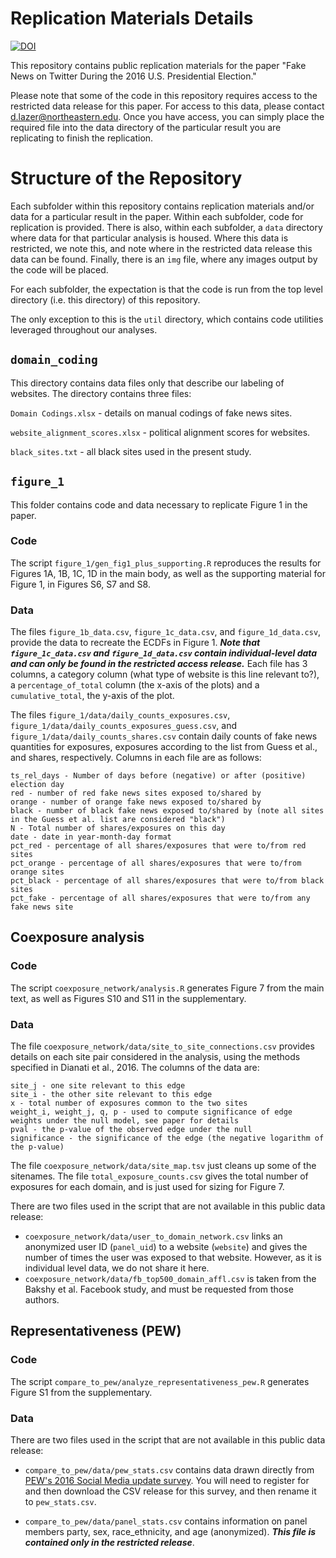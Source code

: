 # Replication Materials Details

[![DOI](https://zenodo.org/badge/162752654.svg)](https://zenodo.org/badge/latestdoi/162752654)

This repository contains public replication materials for the paper "Fake News on Twitter During the 2016 U.S. Presidential Election."

Please note that some of the code in this repository requires access to the restricted data release for this paper. For access to this data, please contact d.lazer@northeastern.edu.  Once you have access, you can simply place the required file into the data directory of the particular result you are replicating to finish the replication.

# Structure of the Repository

Each subfolder within this repository contains replication materials and/or data for a particular result in the paper.  Within each subfolder, code for replication is provided. There is also, within each subfolder, a ```data``` directory where data for that particular analysis is housed. Where this data is restricted, we note this, and note where in the restricted data release this data can be found. Finally, there is an ```img``` file, where any images output by the code will be placed.

For each subfolder, the expectation is that the code is run from the top level directory (i.e. this directory) of this repository.

The only exception to this is the ```util``` directory, which contains code utilities leveraged throughout our analyses.

## ```domain_coding```

This directory contains data files only that describe our labeling of websites.  The directory contains three files:

```Domain Codings.xlsx``` - details on manual codings of fake news sites.

```website_alignment_scores.xlsx``` - political alignment scores for websites.

```black_sites.txt``` - all black sites used in the present study.


## ```figure_1```

This folder contains code and data necessary to replicate Figure 1 in the paper.

### Code

The script ```figure_1/gen_fig1_plus_supporting.R``` reproduces the results for Figures 1A, 1B, 1C, 1D in the main body, as well as the supporting material for Figure 1, in Figures S6, S7 and S8.

### Data
The files ```figure_1b_data.csv```, ```figure_1c_data.csv```, and ```figure_1d_data.csv```, provide the data to recreate the ECDFs in Figure 1. ***Note that ```figure_1c_data.csv``` and ```figure_1d_data.csv``` contain individual-level data and can only be found in the restricted access release.*** Each file has 3 columns, a category column (what type of website is this line relevant to?), a ```percentage_of_total``` column (the x-axis of the plots) and a ```cumulative_total```, the y-axis of the plot.

The files ```figure_1/data/daily_counts_exposures.csv```, ```figure_1/data/daily_counts_exposures_guess.csv```, and ```figure_1/data/daily_counts_shares.csv``` contain daily counts of fake news quantities for exposures, exposures according to the list from Guess et al., and shares, respectively.  Columns in each file are as follows:

```
ts_rel_days - Number of days before (negative) or after (positive) election day
red - number of red fake news sites exposed to/shared by
orange - number of orange fake news exposed to/shared by
black - number of black fake news exposed to/shared by (note all sites in the Guess et al. list are considered "black")
N - Total number of shares/exposures on this day
date - date in year-month-day format
pct_red - percentage of all shares/exposures that were to/from red sites
pct_orange - percentage of all shares/exposures that were to/from orange sites
pct_black - percentage of all shares/exposures that were to/from black sites
pct_fake - percentage of all shares/exposures that were to/from any fake news site
```

## Coexposure analysis

### Code
The script ```coexposure_network/analysis.R``` generates Figure 7 from the main text, as well as Figures S10 and S11 in the supplementary.

### Data

The file ```coexposure_network/data/site_to_site_connections.csv``` provides details on each site pair considered in the analysis, using the methods specified in Dianati et al., 2016.  The columns of the data are:

```
site_j - one site relevant to this edge
site_i - the other site relevant to this edge
x - total number of exposures common to the two sites
weight_i, weight_j, q, p - used to compute significance of edge weights under the null model, see paper for details
pval - the p-value of the observed edge under the null
significance - the significance of the edge (the negative logarithm of the p-value)
```

The file ```coexposure_network/data/site_map.tsv``` just cleans up some of the sitenames. The file ```total_exposure_counts.csv``` gives the total number of exposures for each domain, and is just used for sizing for Figure 7.

There are two files used in the script that are not available in this public data release:

-  ```coexposure_network/data/user_to_domain_network.csv``` links an anonymized user ID (```panel_uid```) to a website (```website```) and gives the number of times the user was exposed to that website.  However, as it is individual level data, we do not share it here.
- ```coexposure_network/data/fb_top500_domain_affl.csv``` is taken from the Bakshy et al. Facebook study, and must be requested from those authors. 


## Representativeness (PEW)

### Code
The script ```compare_to_pew/analyze_representativeness_pew.R``` generates Figure S1 from the supplementary.

### Data

There are two files used in the script that are not available in this public data release:

- ```compare_to_pew/data/pew_stats.csv``` contains data drawn directly from [PEW's 2016 Social Media update survey](http://www.pewinternet.org/dataset/march-2016-libraries/).  You will need to register for and then download the CSV release for this survey, and then rename it to ```pew_stats.csv```.

- ```compare_to_pew/data/panel_stats.csv``` contains information on panel members party, sex, race_ethnicity, and age (anonymized). ***This file is contained only in the restricted release***.

